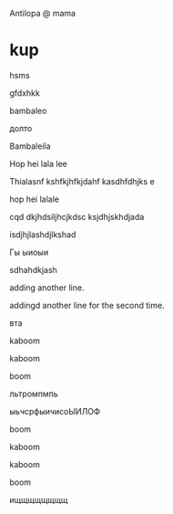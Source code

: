 Antilopa
@ mama
# kup

hsms

gfdxhkk

bambaleo

долто

Bambaleila


Hop hei lala lee

Thialasnf kshfkjhfkjdahf kasdhfdhjks
e

hop hei lalale

cqd dkjhdsiljhcjkdsc
ksjdhjskhdjada


isdjhjlashdjlkshad


Гы ыиоыи

sdhahdkjash

adding another line.

addingd another line for the second time.

вта

kaboom

kaboom

boom

льтромпмпь

ыьчсрфыичисоЫИЛОФ


boom

kaboom

kaboom

boom

ищщщщщщщщ
